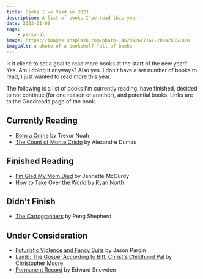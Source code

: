 ```yaml
---
title: Books I've Read in 2023
description: A list of books I've read this year
date: 2023-01-09
tags:
    - personal
image: https://images.unsplash.com/photo-1462392627162-2baa2b3518a8
imageAlt: a photo of a bookshelf full of books
---
```


Is it cliché to set a goal to read more books at the start of the new year? Yes. Am I doing it anyways? Also yes. I don't have a set number of books to read, I just wanted to read more this year.

The following is a list of books I'm currently reading, have finished, decided to not continue (for one reason or another), and potential books. Links are to the Goodreads page of the book.

## Currently Reading
* [Born a Crime](https://www.goodreads.com/book/show/29780253-born-a-crime) by Trevor Noah
* [The Count of Monte Cristo](https://www.goodreads.com/book/show/7126.The_Count_of_Monte_Cristo) by Alexandre Dumas

## Finished Reading
* [I'm Glad My Mom Died](https://www.goodreads.com/book/show/59364173-i-m-glad-my-mom-died) by Jennette McCurdy
* [How to Take Over the World](https://www.goodreads.com/book/show/58446218-how-to-take-over-the-world) by Ryan North

## Didn't Finish
* [The Cartographers](https://www.goodreads.com/book/show/55004093-the-cartographers) by Peng Shepherd

## Under Consideration
* [Futuristic Violence and Fancy Suits](https://www.goodreads.com/book/show/20501606-futuristic-violence-and-fancy-suits) by Jason Pargin
* [Lamb: The Gospel According to Biff, Christ's Childhood Pal](https://www.goodreads.com/book/show/28881.Lamb) by Christopher Moore
* [Permanent Record](https://www.goodreads.com/book/show/46223297-permanent-record) by Edward Snowden
